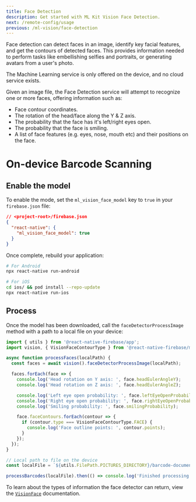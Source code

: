 ```yaml
---
title: Face Detection
description: Get started with ML Kit Vision Face Detection.
next: /remote-config/usage
previous: /ml-vision/face-detection
---
```


Face detection can detect faces in an image, identify key facial features, and get the contours of detected faces.
This provides information needed to perform tasks like embellishing selfies and portraits, or generating avatars
from a user's photo.

The Machine Learning service is only offered on the device, and no cloud service exists.

Given an image file, the Face Detection service will attempt to recognize one or more faces, offering information
such as:

- Face contour coordinates.
- The rotation of the head/face along the Y & Z axis.
- The probability that the face has it's left/right eyes open.
- The probability that the face is smiling.
- A list of face features (e.g. eyes, nose, mouth etc) and their positions on the face.

# On-device Barcode Scanning

## Enable the model

To enable the mode, set the `ml_vision_face_model` key to `true` in your `firebase.json` file:

```json
// <project-root>/firebase.json
{
  "react-native": {
    "ml_vision_face_model": true
  }
}
```

Once complete, rebuild your application:

```bash
# For Android
npx react-native run-android

# For iOS
cd ios/ && pod install --repo-update
npx react-native run-ios
```

## Process

Once the model has been downloaded, call the `faceDetectorProcessImage` method with a path to a local file on your device:

```js
import { utils } from '@react-native-firebase/app';
import vision, { VisionFaceContourType } from '@react-native-firebase/ml-vision';

async function processFaces(localPath) {
  const faces = await vision().faceDetectorProcessImage(localPath);

  faces.forEach(face => {
    console.log('Head rotation on Y axis: ', face.headEulerAngleY);
    console.log('Head rotation on Z axis: ', face.headEulerAngleZ);

    console.log('Left eye open probability: ', face.leftEyeOpenProbability);
    console.log('Right eye open probability: ', face.rightEyeOpenProbability);
    console.log('Smiling probability: ', face.smilingProbability);

    face.faceContours.forEach(contour => {
      if (contour.type === VisionFaceContourType.FACE) {
        console.log('Face outline points: ', contour.points);
      }
    });
  });
}

// Local path to file on the device
const localFile = `${utils.FilePath.PICTURES_DIRECTORY}/barcode-document.jpg`;

processBarcodes(localFile).then(() => console.log('Finished processing file.'));
```

To learn about the types of information the face detector can return, view the
[`VisionFace`](/reference/ml-vision/visionface) documentation.
